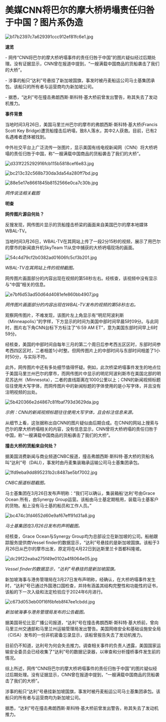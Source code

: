 # 美媒CNN将巴尔的摩大桥坍塌责任归咎于中国？图片系伪造

![b17b2397c7a629391ccc912ef81fc6e1.jpg](https://raw.githubusercontent.com/qqhsx/qqnews_image/main/2024/03/29/美媒CNN将巴尔的摩大桥坍塌责任归咎于中国？图片系伪造/b17b2397c7a629391ccc912ef81fc6e1.jpg)

**速览**

\-
网传“CNN将巴尔的摩大桥坍塌事件的责任归咎于中国”的图片疑似经过后期处理。没有证据显示，CNN曾在报道中提到，“一艘满载中国商品的货船袭击了我们的大桥”。

\- 涉事的船只“达利”号悬挂了新加坡国旗，事发时被丹麦船运公司马士基集团承包。该船只的所有者与运营商均为新加坡公司。

\- 据悉，“达利”号在撞击弗朗西斯·斯科特·基大桥前曾发出警告，称其失去了发动机推力。

**事件背景**

当地时间3月26日，美国马里兰州巴尔的摩市的弗朗西斯·斯科特·基大桥(Francis Scott Key
Bridge)遭货船撞击后坍塌，致8人落水，其中2人获救。目前，已有2名遇难者遗体被找到。

中外社交平台上广泛流传一张图片，显示美国有线电视新闻网（CNN）将大桥坍塌的责任归咎于中国，称“一艘满载中国商品的货船袭击了我们的大桥”。

![d331f225292916fcb115b5818cef6e83.jpg](https://raw.githubusercontent.com/qqhsx/qqnews_image/main/2024/03/29/美媒CNN将巴尔的摩大桥坍塌责任归咎于中国？图片系伪造/d331f225292916fcb115b5818cef6e83.jpg)

![bc213c32c568b730da3da54a280ff7bd.jpg](https://raw.githubusercontent.com/qqhsx/qqnews_image/main/2024/03/29/美媒CNN将巴尔的摩大桥坍塌责任归咎于中国？图片系伪造/bc213c32c568b730da3da54a280ff7bd.jpg)

![88e5e17e8661845b8152566e0ca7c30b.jpg](https://raw.githubusercontent.com/qqhsx/qqnews_image/main/2024/03/29/美媒CNN将巴尔的摩大桥坍塌责任归咎于中国？图片系伪造/88e5e17e8661845b8152566e0ca7c30b.jpg)

_网传说法相关截图_

**明查**

**网传图片源自何处？**

反搜发现，网传图片显示的货船撞击桥梁的画面来自美国巴尔的摩本地媒体WBAL-TV。

当地时间3月26日，WBAL-TV在其网站上传了一段2分15秒的视频，展示了用巴尔的摩市的新闻直升机SkyTeam 11从空中捕获的大桥坍塌现场的画面。

![54c4d79cf2b0382ad01606fc5cf3b201.jpg](https://raw.githubusercontent.com/qqhsx/qqnews_image/main/2024/03/29/美媒CNN将巴尔的摩大桥坍塌责任归咎于中国？图片系伪造/54c4d79cf2b0382ad01606fc5cf3b201.jpg)

_WBAL-TV在其网站上传的视频截图。_

网传图片画面部分的内容出现在视频的第58秒左右。经核查，该视频中没有显示与“中国”相关的信息。

![e7bf6d53ad50d64d4081efe860bb4907.jpg](https://raw.githubusercontent.com/qqhsx/qqnews_image/main/2024/03/29/美媒CNN将巴尔的摩大桥坍塌责任归咎于中国？图片系伪造/e7bf6d53ad50d64d4081efe860bb4907.jpg)

_网传图片画面部分的内容出现在WBAL-TV发布的视频的第58秒左右。_

观察网传图片，不难发现，该图片左上角显示有“明尼阿波利斯（Minneapolis）”的字样，下方显示的时间为美国中部时间早晨5时09分。与此同时，图片右下角CNN台标下方标注了“6:59
AM ET”，意为美国东部时间早上6时59分。

经核查，美国的中部时间自每年三月的第二个周日后参考西五区区时，东部时间参考西四区区时，二者相差1小时整。但网传图片上的中部时间与东部时间相差了1小时50分，与实际不符。

此外，网传图片中还有多处细节值得怀疑。例如，此次桥梁坍塌事件发生的地点位于美国马里兰州巴尔的摩市，而网传图片中显示的明尼阿波利斯市在美国北部的明尼苏达州（Minnesota），二者的直线距离在1000公里以上；CNN的新闻视频标题往往使用大写字体，而网传图片中的新闻标题的字体使用的是小写字体，并且没有注明视频的出处。

![5b420366e2d4867c81fbaf793d3629da.jpg](https://raw.githubusercontent.com/qqhsx/qqnews_image/main/2024/03/29/美媒CNN将巴尔的摩大桥坍塌责任归咎于中国？图片系伪造/5b420366e2d4867c81fbaf793d3629da.jpg)

_示例：CNN的新闻视频标题往往使用大写字体，且会标注信息来源。_

从细节上看，这张据称出自CNN的图片疑似由后期合成。在CNN的网站上搜索与巴尔的摩大桥坍塌相关的内容，没有信息显示，CNN曾将大桥坍塌的责任归咎于中国，称“一艘满载中国商品的货船袭击了我们的大桥”。

**撞击大桥的货船来自何处？**

据美国消费新闻与商业频道CNBC报道，撞击弗朗西斯·斯科特·基大桥的货船名叫“达利”号（DALI），事发时由丹麦集装箱承运输公司马士基集团承包。

![1fd9eba9dd895231b2c8487ae5bf7002.jpg](https://raw.githubusercontent.com/qqhsx/qqnews_image/main/2024/03/29/美媒CNN将巴尔的摩大桥坍塌责任归咎于中国？图片系伪造/1fd9eba9dd895231b2c8487ae5bf7002.jpg)

 _CNBC报道标题截图。_

马士基集团在3月26日发布声明称：“我们可以确认，集装箱船‘达利’号由Grace Ocean 所有，由Synergy
Group运营。该船由马士基定期租用，装载马士基客户的货物。船上没有马士基的船员和工作人员。”

![bc474c3fd4652d60e9af67eff91d31a8.jpg](https://raw.githubusercontent.com/qqhsx/qqnews_image/main/2024/03/29/美媒CNN将巴尔的摩大桥坍塌责任归咎于中国？图片系伪造/bc474c3fd4652d60e9af67eff91d31a8.jpg)

_马士基集团在3月26日发布的声明截图。_

经核查，Grace Ocean与Synergy Group均为总部设立在新加坡的公司。船舶跟踪服务提供商Vessel
finder的数据显示，“达利”号悬挂的是新加坡国旗。该船于3月26日从巴尔的摩市出发，原定将在4月22日到达斯里兰卡首都科隆坡。

![dc29f22eaba275f49e0102a4f8064e05.jpg](https://raw.githubusercontent.com/qqhsx/qqnews_image/main/2024/03/29/美媒CNN将巴尔的摩大桥坍塌责任归咎于中国？图片系伪造/dc29f22eaba275f49e0102a4f8064e05.jpg)

_Vessel finder的数据显示，“达利”号悬挂的是新加坡国旗。_

新加坡海事与港务管理局在3月27日发布声明称，经确认，在大桥坍塌事件发生时，“达利”号已通过外国港口国检查，并持有涵盖其结构完整性和功能性的证书，该船的下一次入级和法定检验应于2024年6月进行。

![c673d053eb00f16f6bfeb8f47ee1cbdd.jpg](https://raw.githubusercontent.com/qqhsx/qqnews_image/main/2024/03/29/美媒CNN将巴尔的摩大桥坍塌责任归咎于中国？图片系伪造/c673d053eb00f16f6bfeb8f47ee1cbdd.jpg)

_新加坡海事与港务管理局发布的公告截图。_

据美国哥伦比亚广播公司报道，“达利”号在撞击弗朗西斯·斯科特·基大桥前，曾向马里兰州交通部和马里兰州运输管理局发出警告。美国网络安全和基础设施安全局（CISA）发布的一份非机密备忘录显示，该船曾报告失去了发动机推力。

目前仍不知道，达利号为何会失去推力。调查相关事件的负责人透露，美国国家运输安全委员会已经收集了“达利”号的数据记录器，以审查和分析撞桥事件发生前的情况。

综上所述，网传“CNN将巴尔的摩大桥坍塌事件的责任归咎于中国”的图片疑似经过后期处理。没有证据显示，CNN曾在报道中提到，“一艘满载中国商品的货船袭击了我们的大桥”。

涉事的船只“达利”号悬挂新加坡国旗，事发时被丹麦船运公司马士基集团承包。该船只的所有者与运营商均为新加坡公司。

据悉，“达利”号在撞击弗朗西斯·斯科特·基大桥前曾发出警告，称其失去了发动机推力。


